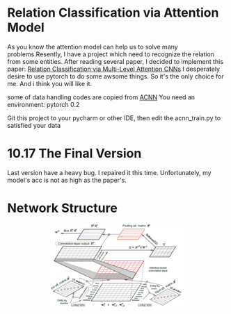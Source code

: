 # Relation Classification via Attention Model
As you know the attention model can help us to solve many problems.Resently, I have a project which need to recognize the relation from some entities. After reading several paper, I decided to implement this paper: [Relation Classification via Multi-Level Attention CNNs](http://iiis.tsinghua.edu.cn/~weblt/papers/relation-classification.pdf)
I desperately desire to use pytorch to do some awsome things. So it's the only choice for me. And i think you will like it.

some of data handling codes are copied from [ACNN](https://github.com/FrankWork/acnn)
You need an environment:
pytorch 0.2

Git this project to your pycharm or other IDE, then edit the acnn_train.py to satisfied your data
# 10.17 The Final Version
Last version have a heavy bug. I repaired it this time. 
Unfortunately, my model's acc is not as high as the paper's.
# Network Structure
<p align="center"><img width="60%" src="acnn_structure.png" /></p>
